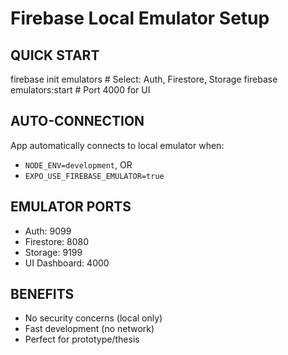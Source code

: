 # Firebase Local Emulator Setup

## QUICK START

firebase init emulators # Select: Auth, Firestore, Storage
firebase emulators:start # Port 4000 for UI

## AUTO-CONNECTION
App automatically connects to local emulator when:
- `NODE_ENV=development`, OR  
- `EXPO_USE_FIREBASE_EMULATOR=true`

## EMULATOR PORTS
- Auth: 9099
- Firestore: 8080  
- Storage: 9199
- UI Dashboard: 4000

## BENEFITS
- No security concerns (local only)
- Fast development (no network)
- Perfect for prototype/thesis
